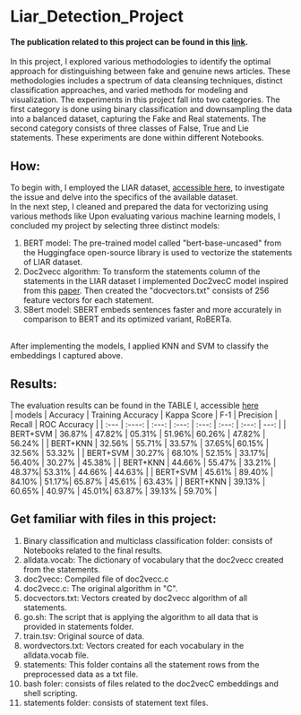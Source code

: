 # Liar_Detection_Project

#### The publication related to this project can be found in this [link](https://ieeexplore.ieee.org/document/10195000).

In this project, I explored various methodologies to identify the optimal approach for distinguishing between fake and genuine news articles. These methodologies includes a spectrum of data cleansing techniques, distinct classification approaches, and varied methods for modeling and visualization. The experiments in this project fall into two categories. The first category is done using binary classification and downsampling the data into a balanced dataset, capturing the Fake and Real statements. The second category consists of three classes of False, True and Lie statements. These experiments are done within different Notebooks.  

## How:
To begin with, I employed the LIAR dataset, [accessible here](https://arxiv.org/abs/1705.00648), to investigate the issue and delve into the specifics of the available dataset. 
<br />
In the next step, I cleaned and prepared the data for vectorizing using various methods like 
Upon evaluating various machine learning models, I concluded my project by selecting three distinct models:
1. BERT model: The pre-trained model called "bert-base-uncased" from the Huggingface open-source library is used to vectorize the statements of LIAR dataset. 
2. Doc2vecc algorithm: To transform the statements column of the statements in the LIAR dataset I implemented Doc2vecC model inspired from this [paper](https://arxiv.org/abs/1707.02377). Then created the "docvectors.txt" consists of 256 feature vectors for each statement.
3. SBert model: SBERT embeds sentences faster and more accurately in comparison to BERT and its optimized variant, RoBERTa.
<br />
After implementing the models, I applied KNN and SVM to classify the embeddings I captured above.

## Results:
The evaluation results can be found in the TABLE I, accessible [here](https://ieeexplore.ieee.org/document/10195000)
<br />
| models      | Accuracy    | Training Accuracy |   Kappa Score |  F-1  |  Precision  |  Recall  |  ROC Accuracy  | 
| :---        |    :----:   |        :---:      |     :---:     | :---: |    :---:    |   :---:  |    ---:        |
| BERT+SVM    | 36.87%      | 47.82%            |  05.31%       | 51.96%|    60.26%   |  47.82%  |  56.24%        |
| BERT+KNN    | 32.56%      | 55.71%            |  33.57%       | 37.65%|    60.15%   |  32.56%  |  53.32%        |
| BERT+SVM    | 30.27%      | 68.10%            |  52.15%       | 33.17%|    56.40%   |  30.27%  |  45.38%        |
| BERT+KNN    | 44.66%      | 55.47%            |  33.21%       | 48.37%|    53.31%   |  44.66%  |  44.63%        |
| BERT+SVM    | 45.61%      | 89.40%            |  84.10%       | 51.17%|    65.87%   |  45.61%  |  63.43%        |
| BERT+KNN    | 39.13%      | 60.65%            |  40.97%       | 45.01%|    63.87%   |  39.13%  |  59.70%        |

## Get familiar with files in this project:
1. Binary classification and multiclass classification folder: consists of Notebooks related to the final results.
2. alldata.vocab: The dictionary of vocabulary that the doc2vecc created from the statements.
3. doc2vecc: Compiled file of doc2vecc.c
4. doc2vecc.c: The original algorithm in "C".
5. docvectors.txt: Vectors created by doc2vecc algorithm of all statements.
6. go.sh: The script that is applying the algorithm to all data that is provided in statements folder.
7. train.tsv: Original source of data.
8. wordvectors.txt: Vectors created for each vocabulary in the alldata.vocab file.
9. statements: This folder contains all the statement rows from the preprocessed data as a txt file.
10. bash foler: consists of files related to the doc2vecC embeddings and shell scripting.
11. statements folder: consists of statement text files.

